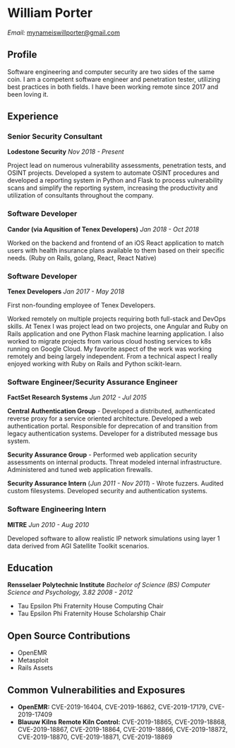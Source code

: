 # William Porter
*Email:* mynameiswillporter@gmail.com

## Profile
Software engineering and computer security are two sides of the same coin. I am a competent software engineer and penetration tester, utilizing best practices in both fields. I have been working remote since 2017 and been loving it.

## Experience

### Senior Security Consultant
**Lodestone Security**
*Nov 2018 - Present*

Project lead on numerous vulnerability assessments, penetration tests, and OSINT projects. Developed a system to automate OSINT procedures and developed a reporting system in Python and Flask to process vulnerability scans and simplify the reporting system, increasing the productivity and utilization of consultants throughout the company.

### Software Developer
**Candor (via Aqusition of Tenex Developers)**
*Jan 2018 - Oct 2018*

Worked on the backend and frontend of an iOS React application to match users with health insurance plans available to them based on their specific needs. (Ruby on Rails, golang, React, React Native)

### Software Developer
**Tenex Developers**
*Jan 2017 - May 2018*

First non-founding employee of Tenex Developers.

Worked remotely on multiple projects requiring both full-stack and DevOps skills. At Tenex I was project lead on two projects, one Angular and Ruby on Rails application and one Python Flask machine learning application. I also worked to migrate projects from various cloud hosting services to k8s running on Google Cloud. My favorite aspect of the work was working remotely and being largely independent. From a technical aspect I really enjoyed working with Ruby on Rails and Python scikit-learn.

### Software Engineer/Security Assurance Engineer
**FactSet Research Systems**
*Jun 2012 - Jul 2015*

**Central Authentication Group** - Developed a distributed, authenticated reverse proxy for a service oriented architecture. Developed a web authentication portal. Responsible for deprecation of and transition from legacy authentication systems. Developer for a distributed message bus system.

**Security Assurance Group** - Performed web application security assessments on internal products. Threat modeled internal infrastructure. Administered and tuned web application firewalls.

**Security Assurance Intern** (*Jun 2011 - Nov 2011*) - Wrote fuzzers. Audited custom filesystems. Developed security and authentication systems.

### Software Engineering Intern
**MITRE**
*Jun 2010 - Aug 2010*

Developed software to allow realistic IP network simulations using layer 1 data derived from AGI Satellite Toolkit scenarios.

## Education
**Rensselaer Polytechnic Institute**
*Bachelor of Science (BS) Computer Science and Psychology, 3.82*
*2008 - 2012*

- Tau Epsilon Phi Fraternity House Computing Chair
- Tau Epsilon Phi Fraternity House Scholarship Chair

## Open Source Contributions
- OpenEMR
- Metasploit
- Rails Assets

## Common Vulnerabilities and Exposures
- **OpenEMR:** CVE-2019-16404, CVE-2019-16862, CVE-2019-17179, CVE-2019-17409
- **Blauuw Kilns Remote Kiln Control:** CVE-2019-18865, CVE-2019-18868, CVE-2019-18867, CVE-2019-18864, CVE-2019-18866, CVE-2019-18872, CVE-2019-18870, CVE-2019-18871, CVE-2019-18869
